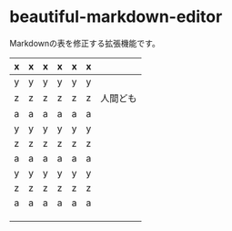 # beautiful-markdown-editor
Markdownの表を修正する拡張機能です。

| x   | x   | x   | x   | x   | x   |          |
| --- | --- | --- | --- | --- | --- | -------- |
| y   | y   | y   | y   | y   | y   |          |
| z   | z   | z   | z   | z   | z   | 人間ども |
| a   | a   | a   | a   | a   | a   |          |
| y   | y   | y   | y   | y   | y   |          |
| z   | z   | z   | z   | z   | z   |          |
| a   | a   | a   | a   | a   | a   |          |
| y   | y   | y   | y   | y   | y   |          |
| z   | z   | z   | z   | z   | z   |          |
| a   | a   | a   | a   | a   | a   |          |
|     |     |     |     |     |     |          |
|     |     |     |     |     |     |          |
|     |     |     |     |     |     |          |

